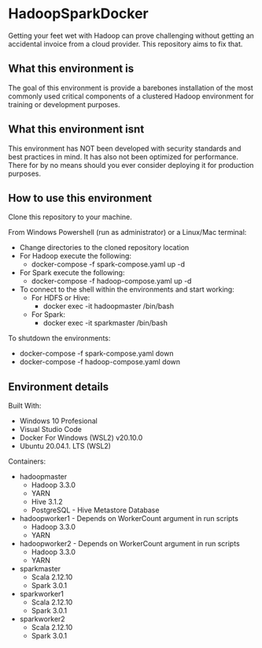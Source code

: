 # HadoopSparkDocker
Getting your feet wet with Hadoop can prove challenging without getting an accidental invoice from a cloud provider.  This repository aims to fix that.

## What this environment is
The goal of this environment is provide a barebones installation of the most commonly used critical components of a clustered Hadoop environment for training or development purposes.

## What this environment isnt
This environment has NOT been developed with security standards and best practices in mind.  It has also not been optimized for performance.  There for by no means should you ever consider deploying it for production purposes.


## How to use this environment
Clone this repository to your machine.

From Windows Powershell (run as administrator) or a Linux/Mac terminal:
- Change directories to the cloned repository location
- For Hadoop execute the following:
    - docker-compose -f spark-compose.yaml up -d
- For Spark execute the following:
    - docker-compose -f hadoop-compose.yaml up -d
- To connect to the shell within the environments and start working:
    - For HDFS or Hive:
        - docker exec -it hadoopmaster /bin/bash
    - For Spark:
        - docker exec -it sparkmaster /bin/bash

To shutdown the environments:
- docker-compose -f spark-compose.yaml down
- docker-compose -f hadoop-compose.yaml down


## Environment details
Built With:
- Windows 10 Profesional
- Visual Studio Code
- Docker For Windows (WSL2) v20.10.0
- Ubuntu 20.04.1. LTS (WSL2)

Containers:
- hadoopmaster
    - Hadoop 3.3.0
    - YARN 
    - Hive 3.1.2
    - PostgreSQL - Hive Metastore Database
- hadoopworker1 - Depends on WorkerCount argument in run scripts
    - Hadoop 3.3.0
    - YARN
- hadoopworker2 - Depends on WorkerCount argument in run scripts
    - Hadoop 3.3.0
    - YARN
- sparkmaster 
    - Scala 2.12.10
    - Spark 3.0.1
- sparkworker1 
    - Scala 2.12.10
    - Spark 3.0.1
- sparkworker2
    - Scala 2.12.10
    - Spark 3.0.1
